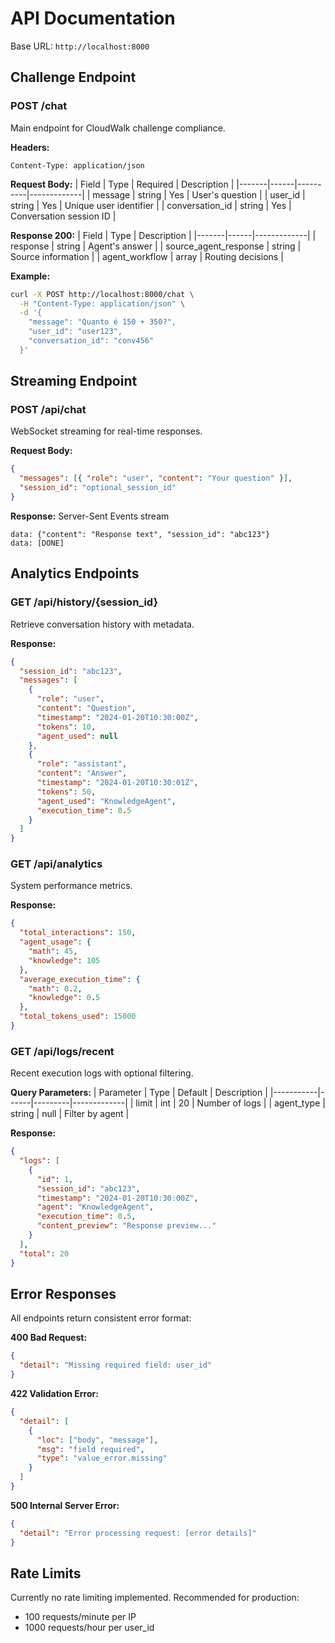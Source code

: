 # API Documentation

Base URL: `http://localhost:8000`

## Challenge Endpoint

### POST /chat

Main endpoint for CloudWalk challenge compliance.

**Headers:**

```
Content-Type: application/json
```

**Request Body:**
| Field | Type | Required | Description |
|-------|------|----------|-------------|
| message | string | Yes | User's question |
| user_id | string | Yes | Unique user identifier |
| conversation_id | string | Yes | Conversation session ID |

**Response 200:**
| Field | Type | Description |
|-------|------|-------------|
| response | string | Agent's answer |
| source_agent_response | string | Source information |
| agent_workflow | array | Routing decisions |

**Example:**

```bash
curl -X POST http://localhost:8000/chat \
  -H "Content-Type: application/json" \
  -d '{
    "message": "Quanto é 150 + 350?",
    "user_id": "user123",
    "conversation_id": "conv456"
  }'
```

## Streaming Endpoint

### POST /api/chat

WebSocket streaming for real-time responses.

**Request Body:**

```json
{
  "messages": [{ "role": "user", "content": "Your question" }],
  "session_id": "optional_session_id"
}
```

**Response:** Server-Sent Events stream

```
data: {"content": "Response text", "session_id": "abc123"}
data: [DONE]
```

## Analytics Endpoints

### GET /api/history/{session_id}

Retrieve conversation history with metadata.

**Response:**

```json
{
  "session_id": "abc123",
  "messages": [
    {
      "role": "user",
      "content": "Question",
      "timestamp": "2024-01-20T10:30:00Z",
      "tokens": 10,
      "agent_used": null
    },
    {
      "role": "assistant",
      "content": "Answer",
      "timestamp": "2024-01-20T10:30:01Z",
      "tokens": 50,
      "agent_used": "KnowledgeAgent",
      "execution_time": 0.5
    }
  ]
}
```

### GET /api/analytics

System performance metrics.

**Response:**

```json
{
  "total_interactions": 150,
  "agent_usage": {
    "math": 45,
    "knowledge": 105
  },
  "average_execution_time": {
    "math": 0.2,
    "knowledge": 0.5
  },
  "total_tokens_used": 15000
}
```

### GET /api/logs/recent

Recent execution logs with optional filtering.

**Query Parameters:**
| Parameter | Type | Default | Description |
|-----------|------|---------|-------------|
| limit | int | 20 | Number of logs |
| agent_type | string | null | Filter by agent |

**Response:**

```json
{
  "logs": [
    {
      "id": 1,
      "session_id": "abc123",
      "timestamp": "2024-01-20T10:30:00Z",
      "agent": "KnowledgeAgent",
      "execution_time": 0.5,
      "content_preview": "Response preview..."
    }
  ],
  "total": 20
}
```

## Error Responses

All endpoints return consistent error format:

**400 Bad Request:**

```json
{
  "detail": "Missing required field: user_id"
}
```

**422 Validation Error:**

```json
{
  "detail": [
    {
      "loc": ["body", "message"],
      "msg": "field required",
      "type": "value_error.missing"
    }
  ]
}
```

**500 Internal Server Error:**

```json
{
  "detail": "Error processing request: [error details]"
}
```

## Rate Limits

Currently no rate limiting implemented. Recommended for production:

- 100 requests/minute per IP
- 1000 requests/hour per user_id
